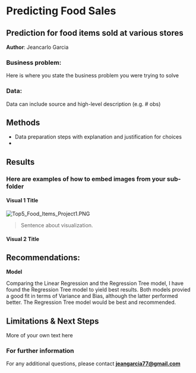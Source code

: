 # Predicting Food Sales
## Prediction for food items sold at various stores 

**Author**: Jeancarlo Garcia

### Business problem:

Here is where you state the business problem you were trying to solve


### Data:
Data can include source and high-level description (e.g. # obs)


## Methods
- Data preparation steps with explanation and justification for choices
- 

## Results

### Here are examples of how to embed images from your sub-folder


#### Visual 1 Title
![Top5_Food_Items_Project1.PNG](project1_sample_image.png)

> Sentence about visualization.

#### Visual 2 Title

## Recommendations:

**Model**

Comparing the Linear Regression and the Regression Tree model, I have found the Regression Tree model to yield best results. Both models provied a good fit in terms of Variance and Bias, although the latter performed better. The Regression Tree model would be best and recommended.


## Limitations & Next Steps

More of your own text here


### For further information


For any additional questions, please contact **jeangarcia77@gmail.com**
